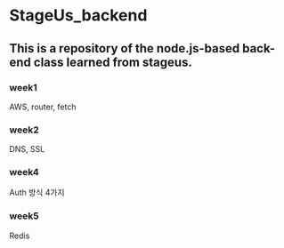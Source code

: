 # StageUs_backend
## This is a repository of the node.js-based back-end class learned from stageus.

### week1
AWS, router, fetch

### week2
DNS, SSL

### week4
Auth 방식 4가지

### week5
Redis

